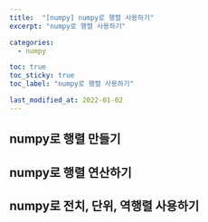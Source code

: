 ```yaml
---
title:  "[numpy] numpy로 행렬 사용하기"
excerpt: "numpy로 행렬 사용하기"

categories:
  - numpy

toc: true
toc_sticky: true
toc_label: "numpy로 행렬 사용하기"

last_modified_at: 2022-01-02
---
```


## numpy로 행렬 만들기

<script src="https://gist.github.com/Geniemo/0dcc0593f028611d0e8f61f836593db0.js"></script>

## numpy로 행렬 연산하기

<script src="https://gist.github.com/Geniemo/3c4e28aaf9f6459c787e92e459801689.js"></script>

## numpy로 전치, 단위, 역행렬 사용하기

<script src="https://gist.github.com/Geniemo/75b62b460d6ebeb2f46e801e7f2fa096.js"></script>